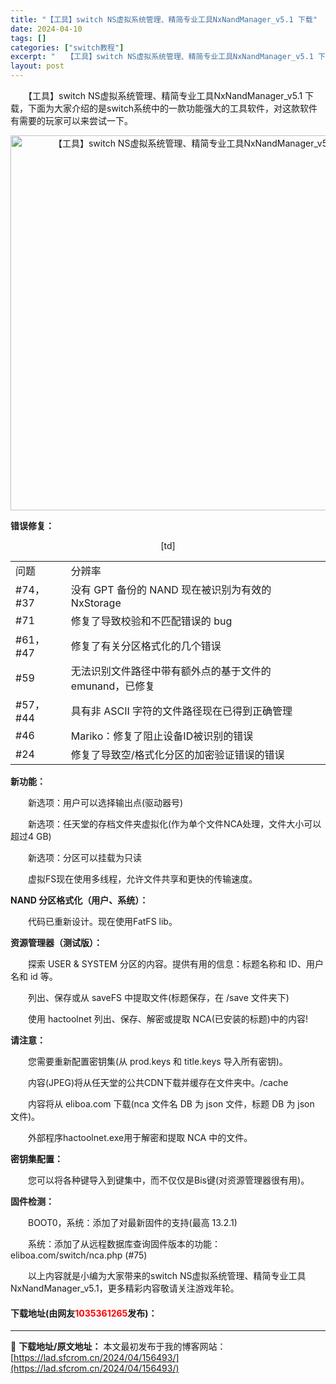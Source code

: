 ```yaml
---
title: "【工具】switch NS虚拟系统管理、精简专业工具NxNandManager_v5.1 下载"
date: 2024-04-10
tags: []
categories: ["switch教程"]
excerpt: "　　【工具】switch NS虚拟系统管理、精简专业工具NxNandManager_v5.1 下载，下面为大家介绍的是switch系统中的一款功能强大的工具软件，对这款软件有需要的玩家可以来尝试一下。 错误修复： [td] 问题 分辨率 #74，#37 没有 GPT 备份的 NAND 现在被识别为有&hellip;"
layout: post
---
```


 <p>　　【工具】switch NS虚拟系统管理、精简专业工具NxNandManager_v5.1 下载，下面为大家介绍的是switch系统中的一款功能强大的工具软件，对这款软件有需要的玩家可以来尝试一下。</p> <p align="center"><img align="" border="0" src="https://lad.sfcrom.cn/wp-content/uploads/2024/04/20240410_66162f87a14f4.webp" width="600" alt="【工具】switch NS虚拟系统管理、精简专业工具NxNandManager_v5.1 下载" /></p> <p><strong>错误修复：</strong></p> <p align="center">[td]</p> <table cellspacing="0"> <tbody> <tr> <td>问题</td> <td>分辨率</td> </tr> <tr> <td><font>#74</font>，<font>#37</font></td> <td>没有 GPT 备份的 NAND 现在被识别为有效的 NxStorage</td> </tr> <tr> <td><font>#71</font></td> <td>修复了导致校验和不匹配错误的 bug</td> </tr> <tr> <td><font>#61</font>，<font>#47</font></td> <td>修复了有关分区格式化的几个错误</td> </tr> <tr> <td><font>#59</font></td> <td>无法识别文件路径中带有额外点的基于文件的 emunand，已修复</td> </tr> <tr> <td><font>#57</font>，<font>#44</font></td> <td>具有非 ASCII 字符的文件路径现在已得到正确管理</td> </tr> <tr> <td><font>#46</font></td> <td>Mariko：修复了阻止设备ID被识别的错误</td> </tr> <tr> <td><font>#24</font></td> <td>修复了导致空/格式化分区的加密验证错误的错误</td> </tr> </tbody> </table> <p><strong>新功能：</strong></p> <p>　　新选项：用户可以选择输出点(驱动器号)</p> <p>　　新选项：任天堂的存档文件夹虚拟化(作为单个文件NCA处理，文件大小可以超过4 GB)</p> <p>　　新选项：分区可以挂载为只读</p> <p>　　虚拟FS现在使用多线程，允许文件共享和更快的传输速度。</p> <p><strong>NAND 分区格式化（用户、系统）：</strong></p> <p>　　代码已重新设计。现在使用FatFS lib。</p> <p><strong>资源管理器（测试版）：</strong></p> <p>　　探索 USER &amp; SYSTEM 分区的内容。提供有用的信息：标题名称和 ID、用户名和 id 等。</p> <p>　　列出、保存或从 saveFS 中提取文件(标题保存，在 /save 文件夹下)</p> <p>　　使用 hactoolnet 列出、保存、解密或提取 NCA(已安装的标题)中的内容!</p> <p><strong>请注意：</strong></p> <p>　　您需要重新配置密钥集(从 prod.keys 和 title.keys 导入所有密钥)。</p> <p>　　内容(JPEG)将从任天堂的公共CDN下载并缓存在文件夹中。/cache</p> <p>　　内容将从 eliboa.com 下载(nca 文件名 DB 为 json 文件，标题 DB 为 json 文件)。</p> <p>　　外部程序hactoolnet.exe用于解密和提取 NCA 中的文件。</p> <p><strong>密钥集配置：</strong></p> <p>　　您可以将各种键导入到键集中，而不仅仅是Bis键(对资源管理器很有用)。</p> <p><strong>固件检测：</strong></p> <p>　　BOOT0，系统：添加了对最新固件的支持(最高 13.2.1)</p> <p>　　系统：添加了从远程数据库查询固件版本的功能：eliboa.com/switch/nca.php (#75)</p> <p>　　以上内容就是小编为大家带来的switch NS虚拟系统管理、精简专业工具NxNandManager_v5.1，更多精彩内容敬请关注游戏年轮。</p> <p><h4>下载地址(由网友<font color="red">1035361265</font>发布)：</h4></p> 

---
📖 **下载地址/原文地址：** 本文最初发布于我的博客网站：[https://lad.sfcrom.cn/2024/04/156493/](https://lad.sfcrom.cn/2024/04/156493/)
